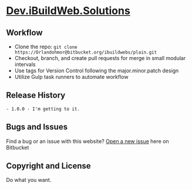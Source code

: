 # [Dev.iBuildWeb.Solutions](http://dev.ibuildweb.solutions/)

## Workflow

* Clone the repo: `git clone https://Orlandohmor@bitbucket.org/ibuildwebs/plain.git`
* Checkout, branch, and create pull requests for merge in small modular intervals
* Use tags for Version Control following the major.minor.patch design
* Utilize Gulp task runners to automate workflow

## Release History
	- 1.0.0 - I'm getting to it.

## Bugs and Issues

Find a bug or an issue with this website? [Open a new issue](https://Orlandohmor@bitbucket.org/ibuildwebs/plain/issues) here on Bitbucket

## Copyright and License

Do what you want.